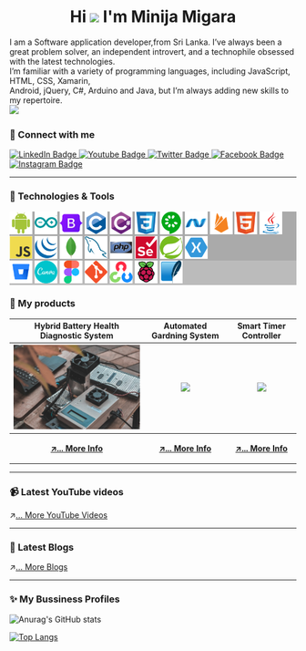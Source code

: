 <div align="center">
      <h1>Hi <img src="https://github.com/TheDudeThatCode/TheDudeThatCode/raw/master/Assets/Hi.gif" width="30px"> I'm Minija Migara</h1> 
</div>
<div>
I am a Software application developer,from Sri Lanka. I’ve always been a  </br>
great problem solver, an independent introvert, and a technophile obsessed with the latest technologies.</br>
I’m familiar with a variety of programming languages, including JavaScript, HTML, CSS, Xamarin,</br> 
Android, jQuery, C#, Arduino and Java, but I’m always adding new skills to my repertoire.
</div>
<img src="imageAlign.svg">

### 🔗 Connect with me
<div id="badges" style="padding-Bottom: -500px;">
  <a href="https://www.linkedin.com/in/minijamigara/">
    <img src="https://img.shields.io/badge/LinkedIn-blue?style=for-the-badge&logo=linkedin&logoColor=white" alt="LinkedIn Badge"/>
  </a>
  <a href="your-youtube-URL">
    <img src="https://img.shields.io/badge/YouTube-red?style=for-the-badge&logo=youtube&logoColor=white" alt="Youtube Badge"/>
  </a>
  <a href="your-twitter-URL">
    <img src="https://img.shields.io/badge/Twitter-green?style=for-the-badge&logo=twitter&logoColor=white" alt="Twitter Badge"/>
  </a>
  <a href="your-facebook-URL">
    <img src="https://img.shields.io/badge/Facebook-blue?style=for-the-badge&logo=facebook&logoColor=white" alt="Facebook Badge"/>
  </a>
  <a href="your-instagram-URL">
    <img src="https://img.shields.io/badge/Instagram-yellow?style=for-the-badge&logo=instagram&logoColor=white" alt="Instagram Badge"/>
  </a>
</div>

---

### 🧰 Technologies & Tools
<div class="row">
  <div class="column" style="background-color:#aaa;">
    <img src="https://github.com/devicons/devicon/blob/master/icons/android/android-original.svg" width="40px" hight="40px">
    <img src="https://github.com/devicons/devicon/blob/master/icons/arduino/arduino-original.svg" width="40px" hight="40px">
    <img src="https://github.com/devicons/devicon/blob/master/icons/bootstrap/bootstrap-original.svg" width="40px" hight="40px">
    <img src="https://github.com/devicons/devicon/blob/master/icons/c/c-original.svg" width="40px" hight="40px">
    <img src="https://github.com/devicons/devicon/blob/master/icons/csharp/csharp-original.svg" width="40px" hight="40px">
    <img src="https://github.com/devicons/devicon/blob/master/icons/css3/css3-original.svg" width="40px" hight="40px">
    <img src="https://github.com/devicons/devicon/blob/master/icons/cucumber/cucumber-plain.svg" width="40px" hight="40px">
    <img src="https://github.com/devicons/devicon/blob/master/icons/dot-net/dot-net-original.svg" width="40px" hight="40px">
    <img src="https://github.com/devicons/devicon/blob/master/icons/firebase/firebase-plain.svg" width="40px" hight="40px">
    <img src="https://github.com/devicons/devicon/blob/master/icons/html5/html5-original.svg" width="40px" hight="40px">
    <img src="https://github.com/devicons/devicon/blob/master/icons/java/java-original.svg" width="40px" hight="40px">
    <img src="https://github.com/devicons/devicon/blob/master/icons/javascript/javascript-original.svg" width="40px" hight="40px">
    <img src="https://github.com/devicons/devicon/blob/master/icons/jquery/jquery-original.svg" width="40px" hight="40px">
    <img src="https://github.com/devicons/devicon/blob/master/icons/mongodb/mongodb-original.svg" width="40px" hight="40px">
    <img src="https://github.com/devicons/devicon/blob/master/icons/mysql/mysql-original.svg" width="40px" hight="40px">
    <img src="https://github.com/devicons/devicon/blob/master/icons/php/php-original.svg" width="40px" hight="40px">
    <img src="https://github.com/devicons/devicon/blob/master/icons/selenium/selenium-original.svg" width="40px" hight="40px">
    <img src="https://github.com/devicons/devicon/blob/master/icons/spring/spring-original.svg" width="40px" hight="40px">
    <img src="https://github.com/devicons/devicon/blob/master/icons/xamarin/xamarin-original.svg" width="40px" hight="40px">
  </div>
  <div class="column" style="background-color:#bbb;">
    <img src="https://github.com/devicons/devicon/blob/master/icons/bitbucket/bitbucket-original.svg" width="40px" hight="40px">
    <img src="https://github.com/devicons/devicon/blob/master/icons/canva/canva-original.svg" width="40px" hight="40px">
    <img src="https://github.com/devicons/devicon/blob/master/icons/figma/figma-original.svg" width="40px" hight="40px">
    <img src="https://github.com/devicons/devicon/blob/master/icons/git/git-original.svg" width="40px" hight="40px">
    <img src="https://github.com/devicons/devicon/blob/master/icons/opencv/opencv-original.svg" width="40px" hight="40px">
    <img src="https://github.com/devicons/devicon/blob/master/icons/raspberrypi/raspberrypi-original.svg" width="40px" hight="40px">
    <img src="https://github.com/devicons/devicon/blob/master/icons/sqlite/sqlite-original.svg" width="40px" hight="40px">
  </div>
</div>

### 🌸 My products
<table cellpadding="0" cellspacing="0" border="0">
  <tr>
    <th>Hybrid Battery Health Diagnostic System</th>
    <th>Automated Gardning System</th>
    <th>Smart Timer Controller</th>
  </tr>
  <tr>
    <th><img src="Images/HBHDS.jpeg" width="400px" hight="30px"></th>
    <th><img src="Images/SWS.jpg" width="400px" hight="30px"></th>
    <th><img src="Images/VTC.jpg" width="400px" hight="30px"></th>
  </tr>
  <tr>
    <th><p><a href="">↗️... More Info</a></p></th>
    <th><p><a href="https://www.facebook.com/commerce/products/3575602082463312/">↗️... More Info</a></p></td>
    <th><p><a href="https://www.facebook.com/commerce/products/4817797844958353/">↗️... More Info</a></p></td>
  </tr>
</table>

---
### 📹 Latest YouTube videos

<!-- Youtube-video-List:START-->

<!-- Youtube-video-List:END-->

↗️[... More YouTube Videos](https://www.youtube.com/c/Intellipaat)

---
### 📕 Latest Blogs


<!-- Blogs-List:START-->

<!-- Blogs-List:END-->

↗️[... More Blogs](https://www.youtube.com/c/Intellipaat)

---
### ✨ My Bussiness Profiles

<p><img src="https://github-readme-stats.vercel.app/api?username=minijamigara&amp;show_icons=true&amp;theme=material-palenight&amp;card_width=100px" alt="Anurag&#39;s GitHub stats"></p>

<p><a href="https://github.com/anuraghazra/github-readme-stats"><img src="https://github-readme-stats.vercel.app/api/top-langs/?username=minijamigara&amp;layout=compact&amp;theme=material-palenight" alt="Top Langs"></a></p>


<!--
**minijamigara/minijamigara** is a ✨ _special_ ✨ repository because its `README.md` (this file) appears on your GitHub profile.

Here are some ideas to get you started:

- 🔭 I’m currently working on ...
- 🌱 I’m currently learning ...
- 👯 I’m looking to collaborate on ...
- 🤔 I’m looking for help with ...
- 💬 Ask me about ...
- 📫 How to reach me: ...
- 😄 Pronouns: ...
- ⚡ Fun fact: ...
-->
